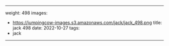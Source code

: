 
---
weight: 498
images:
- https://jumpingcow-images.s3.amazonaws.com/jack/jack_498.png
title: jack 498
date: 2022-10-27
tags:
- jack
---
